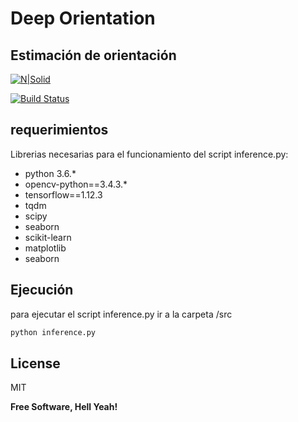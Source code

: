 # Deep Orientation
## Estimación de orientación

[![N|Solid](https://cldup.com/dTxpPi9lDf.thumb.png)](https://nodesource.com/products/nsolid)

[![Build Status](https://travis-ci.org/joemccann/dillinger.svg?branch=master)](https://travis-ci.org/joemccann/dillinger)



## requerimientos

Librerias necesarias para el funcionamiento del script inference.py:

- python 3.6.*
- opencv-python==3.4.3.*
- tensorflow==1.12.3
- tqdm
- scipy
- seaborn
- scikit-learn
- matplotlib
- seaborn


## Ejecución

para ejecutar el script inference.py ir a la carpeta /src 

```sh
python inference.py
```


## License

MIT

**Free Software, Hell Yeah!**

